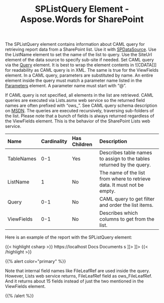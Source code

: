 ﻿---
title: SPListQuery Element - Aspose.Words for SharePoint
articleTitle: SPListQuery Element
linktitle: SPListQuery Element
description: "SPListQuery element meaning and structure which may be used while configuring Aspose.Words for SharePoint reports."
type: docs
weight: 140
url: /sharepoint/splistquery-element/
---

The SPListQuery element contains information about CAML query for retrieving report data from a SharePoint list. Use it with [SPDataSource](/words/sharepoint/spdatasource-element/). Use the ListName element to set the name of the list to query. Use the SiteUrl element of the data source to specify sub-site if needed. Set CAML query via the [Query](/words/sharepoint/queries-element/) element. It is best to wrap the element contents in ![CDATA[]] for readability as CAML query is in XML. The same is true for the ViewFields element. In a CAML query, parameters are substituted by name. An entire element inside the query must match a parameter name listed in the [Parameters](/words/sharepoint/parameters-element/) element. A parameter name must start with “@”.

If CAML query is not specified, all elements in the list are retrieved. CAML queries are executed via Lists.asmx web service so the returned field names are often prefixed with “ows_”. See CAML query schema description on [MSDN](https://docs.microsoft.com/en-us/sharepoint/dev/schema/query-schema). The queries are executed recursively, traversing sub-folders of the list. Please note that a bunch of fields is always returned regardless of the ViewFields element. This is the behavior of the SharePoint Lists web service.

|Name|Cardinality|Has Children|Description|
| :- | :- | :- | :- |
|TableNames|0-1|Yes|Describes table names to assign to the tables returned by the query.|
|ListName|1|No|The name of the list from where to retrieve data. It must not be empty.|
|Query|0-1|No|CAML query to get filter and order the list items.|
|ViewFields|0-1|No|Describes which columns to get from the list.|
Here is an example of the report with the SPListQuery element:

{{< highlight csharp >}}
<Report xmlns="https://www.aspose.com/Words/SharePoint/Reporting" >
  <DataSets>
    <DataSet>
      <DataSource>
        <SPDataSource>
          <SiteUrl>https://localhost</SiteUrl>
        </SPDataSource>
      </DataSource>
      <Queries>
        <SPListQuery>
          <TableNames>
            <TableName>Docs</TableName>
          </TableNames>
          <ListName>Documents</ListName>
          <Query><![CDATA[
            <Where>
              <Contains>
                <FieldRef Name='FileLeafRef'/>
                <Value Type='Text'>s</Value>
              </Contains>
            </Where>
          ]]></Query>
          <ViewFields><![CDATA[
            <FieldRef Name='FileLeafRef' />
            <FieldRef Name='ID' />
          ]]></ViewFields>
        </SPListQuery>
      </Queries>
    </DataSet>
  </DataSets>
</Report>
{{< /highlight >}}

{{% alert color="primary" %}}

Note that internal field names like FileLeafRef are used inside the query. However, Lists web service returns, FileLeafRef field as ows_FileLeafRef. And it returns about 15 fields instead of just the two mentioned in the ViewFields element.

{{% /alert %}}
